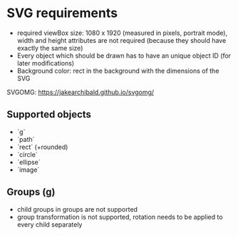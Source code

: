 # SVG requirements

- required viewBox size: 1080 x 1920 (measured in pixels, portrait mode), width and height attributes are not required (because they should have exactly the same size)
- Every object which should be drawn has to have an unique object ID (for later modifications)
- Background color: rect in the background with the dimensions of the SVG

SVGOMG: https://jakearchibald.github.io/svgomg/


## Supported objects

- ´g´
- ´path´
- ´rect´ (+rounded)
- ´circle´
- ´ellipse´
- ´image´

## Groups (g)

- child groups in groups are not supported
- group transformation is not supported, rotation needs to be applied to every child separately